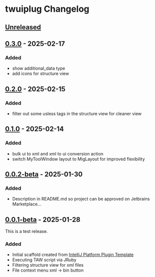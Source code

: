 <!-- Keep a Changelog guide -> https://keepachangelog.com -->

# twuiplug Changelog

## [Unreleased]

## [0.3.0] - 2025-02-17

### Added

- show additional_data type
- add icons for structure view

## [0.2.0] - 2025-02-15

### Added

- filter out some usless tags in the structure view for cleaner view

## [0.1.0] - 2025-02-14

### Added

- bulk ui to xml and xml to ui conversion action
- switch MyToolWindow layout to MigLayout for improved flexibility

## [0.0.2-beta] - 2025-01-30

### Added

- Description in README.md so project can be approved on Jetbrains Marketplace...

## [0.0.1-beta] - 2025-01-28

This is a test release.

### Added

- Initial scaffold created from [IntelliJ Platform Plugin Template](https://github.com/JetBrains/intellij-platform-plugin-template)
- Executing TAW script via JRuby
- Filtering structure view for xml files
- File context menu xml -> bin button

[Unreleased]: https://github.com/bukowa/twuiplug/compare/v0.3.0...HEAD
[0.3.0]: https://github.com/bukowa/twuiplug/compare/v0.2.0...v0.3.0
[0.2.0]: https://github.com/bukowa/twuiplug/compare/v0.1.0...v0.2.0
[0.1.0]: https://github.com/bukowa/twuiplug/compare/v0.0.2-beta...v0.1.0
[0.0.2-beta]: https://github.com/bukowa/twuiplug/compare/v0.0.1-beta...v0.0.2-beta
[0.0.1-beta]: https://github.com/bukowa/twuiplug/commits/v0.0.1-beta
